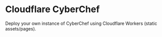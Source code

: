 # Cloudflare CyberChef
Deploy your own instance of CyberChef using Cloudflare Workers (static assets/pages).
